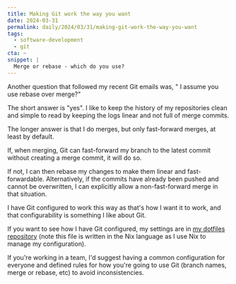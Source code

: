 ```yaml
---
title: Making Git work the way you want
date: 2024-03-31
permalink: daily/2024/03/31/making-git-work-the-way-you-want
tags:
  - software-development
  - git
cta: ~
snippet: |
  Merge or rebase - which do you use?
---
```


Another question that followed my recent Git emails was, " I assume you use rebase over merge?"

The short answer is "yes". I like to keep the history of my repositories clean and simple to read by keeping the logs linear and not full of merge commits.

The longer answer is that I do merges, but only fast-forward merges, at least by default.

If, when merging, Git can fast-forward my branch to the latest commit without creating a merge commit, it will do so.

If not, I can then rebase my changes to make them linear and fast-forwardable. Alternatively, if the commits have already been pushed and cannot be overwritten, I can explicitly allow a non-fast-forward merge in that situation.

I have Git configured to work this way as that's how I want it to work, and that configurability is something I like about Git.

If you want to see how I have Git configured, my settings are in [my dotfiles repository][dotfiles] (note this file is written in the Nix language as I use Nix to manage my configuration).

If you're working in a team, I'd suggest having a common configuration for everyone and defined rules for how you're going to use Git (branch names, merge or rebase, etc) to avoid inconsistencies.

[dotfiles]: https://github.com/opdavies/dotfiles.nix/blob/462eff64f227332d58c7c3652eeaa88b692c064d/lib/shared/modules/git.nix#L95-L135
